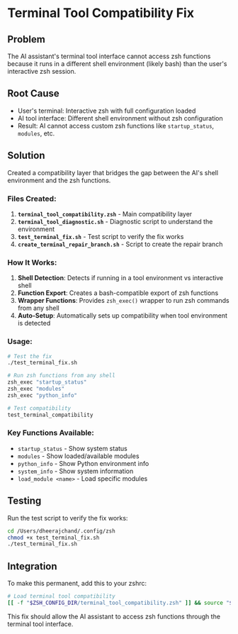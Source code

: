 # Terminal Tool Compatibility Fix

## Problem
The AI assistant's terminal tool interface cannot access zsh functions because it runs in a different shell environment (likely bash) than the user's interactive zsh session.

## Root Cause
- User's terminal: Interactive zsh with full configuration loaded
- AI tool interface: Different shell environment without zsh configuration
- Result: AI cannot access custom zsh functions like `startup_status`, `modules`, etc.

## Solution
Created a compatibility layer that bridges the gap between the AI's shell environment and the zsh functions.

### Files Created:
1. **`terminal_tool_compatibility.zsh`** - Main compatibility layer
2. **`terminal_tool_diagnostic.sh`** - Diagnostic script to understand the environment
3. **`test_terminal_fix.sh`** - Test script to verify the fix works
4. **`create_terminal_repair_branch.sh`** - Script to create the repair branch

### How It Works:
1. **Shell Detection**: Detects if running in a tool environment vs interactive shell
2. **Function Export**: Creates a bash-compatible export of zsh functions
3. **Wrapper Functions**: Provides `zsh_exec()` wrapper to run zsh commands from any shell
4. **Auto-Setup**: Automatically sets up compatibility when tool environment is detected

### Usage:
```bash
# Test the fix
./test_terminal_fix.sh

# Run zsh functions from any shell
zsh_exec "startup_status"
zsh_exec "modules"
zsh_exec "python_info"

# Test compatibility
test_terminal_compatibility
```

### Key Functions Available:
- `startup_status` - Show system status
- `modules` - Show loaded/available modules
- `python_info` - Show Python environment info
- `system_info` - Show system information
- `load_module <name>` - Load specific modules

## Testing
Run the test script to verify the fix works:
```bash
cd /Users/dheerajchand/.config/zsh
chmod +x test_terminal_fix.sh
./test_terminal_fix.sh
```

## Integration
To make this permanent, add this to your zshrc:
```bash
# Load terminal tool compatibility
[[ -f "$ZSH_CONFIG_DIR/terminal_tool_compatibility.zsh" ]] && source "$ZSH_CONFIG_DIR/terminal_tool_compatibility.zsh"
```

This fix should allow the AI assistant to access zsh functions through the terminal tool interface.



